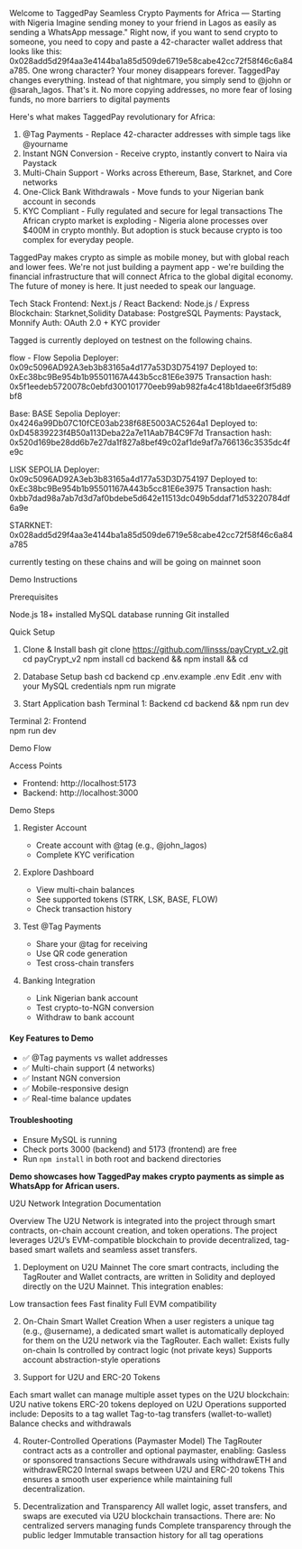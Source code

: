 Welcome to TaggedPay Seamless Crypto Payments for Africa — Starting with Nigeria Imagine sending money to your friend in Lagos as easily as sending a WhatsApp message." Right now, if you want to send crypto to someone, you need to copy and paste a 42-character wallet address that looks like this: 0x028add5d29f4aa3e4144ba1a85d509de6719e58cabe42cc72f58f46c6a84a785. One wrong character? Your money disappears forever. TaggedPay changes everything. Instead of that nightmare, you simply send to @john or @sarah_lagos. That's it. No more copying addresses, no more fear of losing funds, no more barriers to digital payments

Here's what makes TaggedPay revolutionary for Africa: 
1. @Tag Payments - Replace 42-character addresses with simple tags like @yourname 
2. Instant NGN Conversion - Receive crypto, instantly convert to Naira via Paystack 
3. Multi-Chain Support - Works across Ethereum, Base, Starknet, and Core networks 
4. One-Click Bank Withdrawals - Move funds to your Nigerian bank account in seconds 
5. KYC Compliant - Fully regulated and secure for legal transactions The African crypto market is exploding - Nigeria alone processes over $400M in crypto monthly. But adoption is stuck because crypto is too complex for everyday people.

TaggedPay makes crypto as simple as mobile money, but with global reach and lower fees. We're not just building a payment app - we're building the financial infrastructure that will connect Africa to the global digital economy. The future of money is here. It just needed to speak our language.

 Tech Stack 
 Frontend: Next.js / React 
 Backend: Node.js / Express 
 Blockchain: Starknet,Solidity 
 Database: PostgreSQL 
 Payments: Paystack, Monnify 
 Auth: OAuth 2.0 + KYC provider

Tagged is currently deployed on testnest on the following chains. 

flow - Flow Sepolia
Deployer: 0x09c5096AD92A3eb3b83165a4d177a53D3D754197
Deployed to: 0xEc38bc9Be954b1b95501167A443b5cc81E6e3975
Transaction hash: 0x5f1eedeb5720078c0ebfd300101770eeb99ab982fa4c418b1daee6f3f5d89bf8

Base: BASE Sepolia
Deployer: 0x4246a99Db07C10fCE03ab238f68E5003AC5264a1
Deployed to: 0xD45839223f4B50a113Deba22a7e11Aab7B4C9F7d
Transaction hash: 0x520d169be28dd6b7e27da1f827a8bef49c02af1de9af7a766136c3535dc4fe9c

LISK SEPOLIA
Deployer: 0x09c5096AD92A3eb3b83165a4d177a53D3D754197
Deployed to: 0xEc38bc9Be954b1b95501167A443b5cc81E6e3975
Transaction hash: 0xbb7dad98a7ab7d3d7af0bdebe5d642e11513dc049b5ddaf71d53220784df6a9e

STARKNET: 0x028add5d29f4aa3e4144ba1a85d509de6719e58cabe42cc72f58f46c6a84a785

currently testing on these chains and will be going on mainnet soon

Demo Instructions

  
  Prerequisites

Node.js 18+ installed
MySQL database running
Git installed

Quick Setup

 1. Clone & Install
   bash
git clone https://github.com/llinsss/payCrypt_v2.git
cd payCrypt_v2
npm install
cd backend && npm install && cd 


2. Database Setup
  bash
cd backend
cp .env.example .env
 Edit .env with your MySQL credentials
npm run migrate


 3. Start Application
  bash
  Terminal 1: Backend
cd backend && npm run dev

  Terminal 2: Frontend  
npm run dev


 Demo Flow

 Access Points
- Frontend: http://localhost:5173
- Backend: http://localhost:3000

 Demo Steps

1. Register Account
   - Create account with @tag (e.g., @john_lagos)
   - Complete KYC verification

2. Explore Dashboard
   - View multi-chain balances
   - See supported tokens (STRK, LSK, BASE, FLOW)
   - Check transaction history

3. Test @Tag Payments
   - Share your @tag for receiving
   - Use QR code generation
   - Test cross-chain transfers

4. Banking Integration
   - Link Nigerian bank account
   - Test crypto-to-NGN conversion
   - Withdraw to bank account

#### Key Features to Demo
- ✅ @Tag payments vs wallet addresses
- ✅ Multi-chain support (4 networks)
- ✅ Instant NGN conversion
- ✅ Mobile-responsive design
- ✅ Real-time balance updates

#### Troubleshooting
- Ensure MySQL is running
- Check ports 3000 (backend) and 5173 (frontend) are free
- Run `npm install` in both root and backend directories

**Demo showcases how TaggedPay makes crypto payments as simple as WhatsApp for African users.**

U2U Network Integration Documentation

Overview
The U2U Network is integrated into the project through smart contracts, on-chain account creation, and token operations. The project leverages U2U’s EVM-compatible blockchain to provide decentralized, tag-based smart wallets and seamless asset transfers.

1. Deployment on U2U Mainnet
The core smart contracts, including the TagRouter and Wallet contracts, are written in Solidity and deployed directly on the U2U Mainnet. This integration enables:

Low transaction fees
Fast finality
Full EVM compatibility

2. On-Chain Smart Wallet Creation
When a user registers a unique tag (e.g., @username), a dedicated smart wallet is automatically deployed for them on the U2U network via the TagRouter. 
Each wallet:
Exists fully on-chain
Is controlled by contract logic (not private keys)
Supports account abstraction-style operations

3. Support for U2U and ERC-20 Tokens

Each smart wallet can manage multiple asset types on the U2U blockchain:
U2U native tokens
ERC-20 tokens deployed on U2U
Operations supported include:
Deposits to a tag wallet
Tag-to-tag transfers (wallet-to-wallet)
Balance checks and withdrawals

4. Router-Controlled Operations (Paymaster Model)
The TagRouter contract acts as a controller and optional paymaster, 
enabling:
Gasless or sponsored transactions
Secure withdrawals using withdrawETH and withdrawERC20
Internal swaps between U2U and ERC-20 tokens
This ensures a smooth user experience while maintaining full decentralization.

5. Decentralization and Transparency
All wallet logic, asset transfers, and swaps are executed via U2U blockchain transactions. 
There are:
No centralized servers managing funds
Complete transparency through the public ledger
Immutable transaction history for all tag operations
